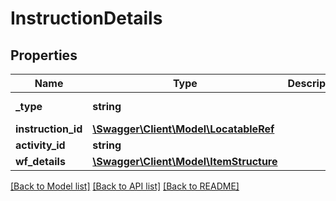 # InstructionDetails

## Properties
Name | Type | Description | Notes
------------ | ------------- | ------------- | -------------
**_type** | **string** |  | [optional] [default to 'INSTRUCTION_DETAILS']
**instruction_id** | [**\Swagger\Client\Model\LocatableRef**](LocatableRef.md) |  | 
**activity_id** | **string** |  | 
**wf_details** | [**\Swagger\Client\Model\ItemStructure**](ItemStructure.md) |  | [optional] 

[[Back to Model list]](../../README.md#documentation-for-models) [[Back to API list]](../../README.md#documentation-for-api-endpoints) [[Back to README]](../../README.md)

